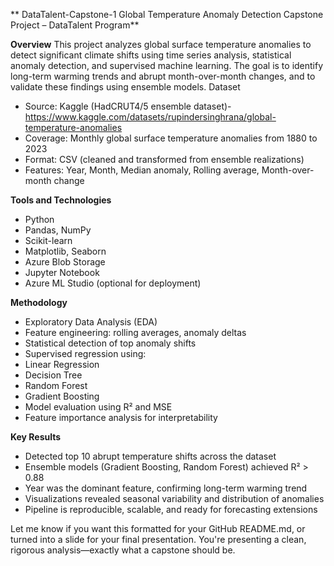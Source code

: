 **
DataTalent-Capstone-1
Global Temperature Anomaly Detection
Capstone Project – DataTalent Program**

**Overview**
This project analyzes global surface temperature anomalies to detect significant climate shifts using time series analysis, statistical anomaly detection, and supervised machine learning. The goal is to identify long-term warming trends and abrupt month-over-month changes, and to validate these findings using ensemble models.
Dataset

- Source: Kaggle (HadCRUT4/5 ensemble dataset)- https://www.kaggle.com/datasets/rupindersinghrana/global-temperature-anomalies
- Coverage: Monthly global surface temperature anomalies from 1880 to 2023
- Format: CSV (cleaned and transformed from ensemble realizations)
- Features: Year, Month, Median anomaly, Rolling average, Month-over-month change

  
**Tools and Technologies**
- Python
- Pandas, NumPy
- Scikit-learn
- Matplotlib, Seaborn
- Azure Blob Storage
- Jupyter Notebook
- Azure ML Studio (optional for deployment)

  
**Methodology**
- Exploratory Data Analysis (EDA)
- Feature engineering: rolling averages, anomaly deltas
- Statistical detection of top anomaly shifts
- Supervised regression using:
- Linear Regression
- Decision Tree
- Random Forest
- Gradient Boosting
- Model evaluation using R² and MSE
- Feature importance analysis for interpretability

  
**Key Results**
- Detected top 10 abrupt temperature shifts across the dataset
- Ensemble models (Gradient Boosting, Random Forest) achieved R² > 0.88
- Year was the dominant feature, confirming long-term warming trend
- Visualizations revealed seasonal variability and distribution of anomalies
- Pipeline is reproducible, scalable, and ready for forecasting extensions

Let me know if you want this formatted for your GitHub README.md, or turned into a slide for your final presentation. You're presenting a clean, rigorous analysis—exactly what a capstone should be.
